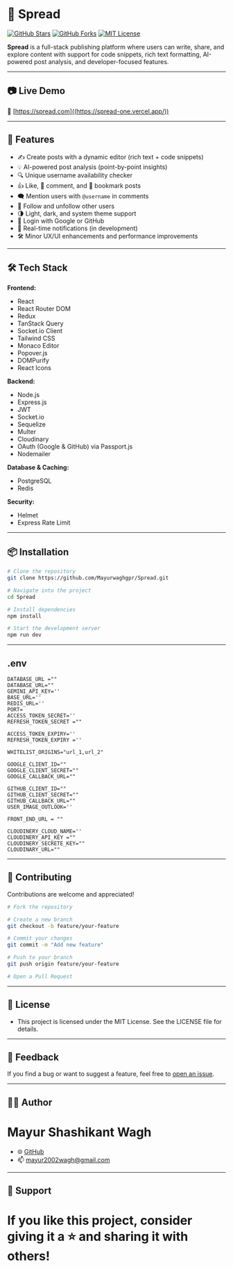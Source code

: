 # 📰 Spread

[![GitHub Stars](https://img.shields.io/github/stars/Mayurwaghgpr/Spread?style=social)](https://github.com/Mayurwaghgpr/Spread/stargazers)
[![GitHub Forks](https://img.shields.io/github/forks/Mayurwaghgpr/Spread?style=social)](https://github.com/Mayurwaghgpr/Spread/network/members)
[![MIT License](https://img.shields.io/github/license/Mayurwaghgpr/Spread)](LICENSE)

**Spread** is a full-stack publishing platform where users can write, share, and explore content with support for code snippets, rich text formatting, AI-powered post analysis, and developer-focused features.

---

## 📷 Live Demo

🔗 [https://spread.com]((https://spread-one.vercel.app/))

---

## 🚀 Features

- ✍️ Create posts with a dynamic editor (rich text + code snippets)
- 💡 AI-powered post analysis (point-by-point insights)
- 🔍 Unique username availability checker
- 👍 Like, 💬 comment, and 🔖 bookmark posts
- 🗨️ Mention users with `@username` in comments
- 👥 Follow and unfollow other users
- 🌗 Light, dark, and system theme support
- 🔐 Login with Google or GitHub
- 🔔 Real-time notifications (in development)
- 🛠️ Minor UX/UI enhancements and performance improvements

---

## 🛠️ Tech Stack

**Frontend:**

- React
- React Router DOM
- Redux
- TanStack Query
- Socket.io Client
- Tailwind CSS
- Monaco Editor
- Popover.js
- DOMPurify
- React Icons

**Backend:**

- Node.js
- Express.js
- JWT
- Socket.io
- Sequelize
- Multer
- Cloudinary
- OAuth (Google & GitHub) via Passport.js
- Nodemailer

**Database & Caching:**

- PostgreSQL
- Redis

**Security:**

- Helmet
- Express Rate Limit
---
## 📦 Installation

```bash
# Clone the repository
git clone https://github.com/Mayurwaghgpr/Spread.git

# Navigate into the project
cd Spread

# Install dependencies
npm install

# Start the development server
npm run dev
```
---
## .env
```
DATABASE_URL =""
DATABASE_URL=""
GEMINI_API_KEY=''
BASE_URL=''
REDIS_URL=''
PORT=
ACCESS_TOKEN_SECRET=''
REFRESH_TOKEN_SECRET =""

ACCESS_TOKEN_EXPIRY=''
REFRESH_TOKEN_EXPIRY =''

WHITELIST_ORIGINS="url_1,url_2"

GOOGLE_CLIENT_ID=""
GOOGLE_CLIENT_SECRET=""
GOOGLE_CALLBACK_URL=""

GITHUB_CLIENT_ID=""
GITHUB_CLIENT_SECRET=""
GITHUB_CALLBACK_URL=""
USER_IMAGE_OUTLOOK=''

FRONT_END_URL = ""

CLOUDINERY_CLOUD_NAME=''
CLOUDINERY_API_KEY =""
CLOUDINERY_SECRETE_KEY=""
CLOUDINARY_URL=""
```
---
## 🤝 Contributing
  Contributions are welcome and appreciated!
  ```bash
# Fork the repository

# Create a new branch
git checkout -b feature/your-feature

# Commit your changes
git commit -m "Add new feature"

# Push to your branch
git push origin feature/your-feature

# Open a Pull Request
```
---
## 📄 License
- This project is licensed under the MIT License. See the LICENSE file for details.
---
## 📢 Feedback
If you find a bug or want to suggest a feature, feel free to [open an issue](https://github.com/Mayurwaghgpr/Spread/issues).

---
## 🙋‍♂️ Author
# Mayur Shashikant Wagh
- 🌐 [GitHub](https://github.com/Mayurwaghgpr)
- 📫 mayur2002wagh@gmail.com

---

## 🙌 Support
# If you like this project, consider giving it a ⭐️ and sharing it with others!
